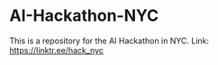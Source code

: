 # AI-Hackathon-NYC
This is a repository for the AI Hackathon in NYC. Link: https://linktr.ee/hack_nyc
